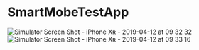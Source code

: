 # SmartMobeTestApp
![Simulator Screen Shot - iPhone Xʀ - 2019-04-12 at 09 32 32](https://user-images.githubusercontent.com/25927071/56011745-c9e72100-5d08-11e9-8285-2cbc8345d626.png)
![Simulator Screen Shot - iPhone Xʀ - 2019-04-12 at 09 33 16](https://user-images.githubusercontent.com/25927071/56011747-cc497b00-5d08-11e9-9ec3-ec4c51e36ffd.png)
